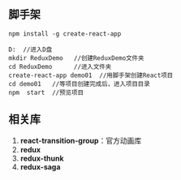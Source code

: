 ## 脚手架

```shell
npm install -g create-react-app

D:  //进入D盘
mkdir ReduxDemo   //创建ReduxDemo文件夹
cd ReduxDemo      //进入文件夹
create-react-app demo01  //用脚手架创建React项目
cd demo01   //等项目创建完成后，进入项目目录
npm  start  //预览项目
```



## 相关库

1. **react-transition-group**：官方动画库
2. **redux**
3. **redux-thunk**
4. **redux-saga**